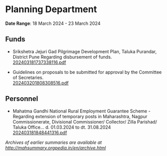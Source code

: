 # Planning Department

**Date Range**: 18 March 2024 - 23 March 2024


## Funds
- Srikshetra Jejuri Gad Pilgrimage Development Plan, Taluka Purandar, District Pune Regarding disbursement of funds.\
  [202403181737338116.pdf](https://gr.maharashtra.gov.in/Site/Upload/Government%20Resolutions/English/202403181737338116.pdf)

- Guidelines on proposals to be submitted for approval by the Committee of Secretaries.\
  [202403201808308516.pdf](https://gr.maharashtra.gov.in/Site/Upload/Government%20Resolutions/English/202403201808308516.pdf)

## Personnel
- Mahatma Gandhi National Rural Employment Guarantee Scheme - Regarding extension of temporary posts in Maharashtra, Nagpur Commissionerate, Divisional Commissioner/ Collector/ Zilla Parishad/ Taluka Office... d. 01.03.2024 to dt. 31.08.2024\
  [202403181848441316.pdf](https://gr.maharashtra.gov.in/Site/Upload/Government%20Resolutions/English/202403181848441316.pdf)


*Archives of earlier summaries are available at http://mahsummary.orgpedia.in/en/archive.html*